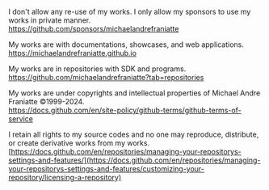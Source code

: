 ﻿  
I don't allow any re-use of my works. I only allow my sponsors to use my works in private manner.  
https://github.com/sponsors/michaelandrefraniatte  
  
My works are with documentations, showcases, and web applications.  
https://michaelandrefraniatte.github.io  
  
My works are in repositories with SDK and programs.  
https://github.com/michaelandrefraniatte?tab=repositories  
  
My works are under copyrights and intellectual properties of Michael Andre Franiatte ©1999-2024.  
https://docs.github.com/en/site-policy/github-terms/github-terms-of-service  
  
I retain all rights to my source codes and no one may reproduce, distribute, or create derivative works from my works.  
[https://docs.github.com/en/repositories/managing-your-repositorys-settings-and-features/](https://docs.github.com/en/repositories/managing-your-repositorys-settings-and-features/customizing-your-repository/licensing-a-repository)  
  
